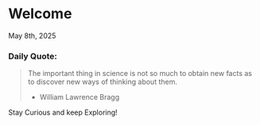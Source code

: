 # Welcome

May 8th, 2025

### Daily Quote:
> The important thing in science is not so much to obtain new facts as to discover new ways of thinking about them.
> 	- William Lawrence Bragg

Stay Curious and keep Exploring!
